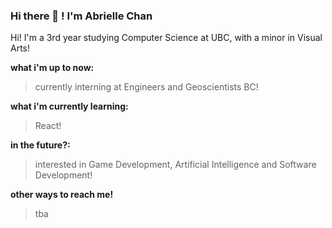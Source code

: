 ### Hi there 👋 ! I'm Abrielle Chan

Hi! I'm a 3rd year studying Computer Science at UBC, with a minor in Visual Arts!

**what i'm up to now:**
> currently interning at Engineers and Geoscientists BC! 

**what i'm currently learning:**
> React!

**in the future?:**
> interested in Game Development, Artificial Intelligence and Software Development!

**other ways to reach me!**
> tba





<!--
**abriellechan/abriellechan** is a ✨ _special_ ✨ repository because its `README.md` (this file) appears on your GitHub profile.

Here are some ideas to get you started:

- 🔭 I’m currently working on ...
- 🌱 I’m currently learning ...
- 👯 I’m looking to collaborate on ...
- 🤔 I’m looking for help with ...
- 💬 Ask me about ...
- 📫 How to reach me: ...
- 😄 Pronouns: ...
- ⚡ Fun fact: ...
-->
